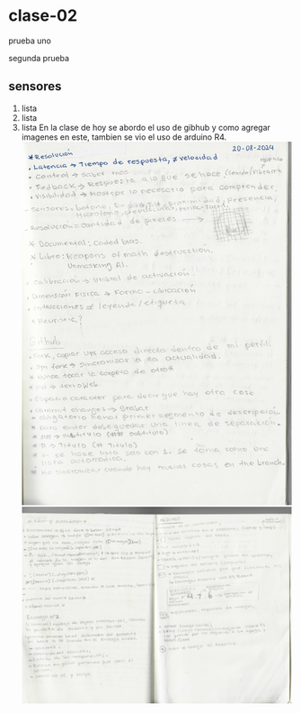 # clase-02
prueba uno

segunda prueba

## sensores  
1. lista
1. lista
1. lista
En la clase de hoy se abordo el uso de gibhub y como agregar imagenes en este, tambien se vio el uso de arduino R4. 
![texto](./apuntes1.jpeg)
![texto](./apuntes2.jpeg)
